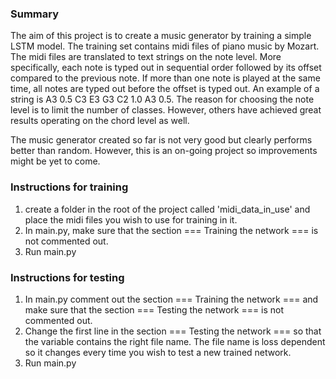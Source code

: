 ### Summary

The aim of this project is to create a music generator by training a simple LSTM model. 
The training set contains midi files of piano music by Mozart. 
The midi files are translated to text strings on the note level. 
More specifically, each note is typed out in sequential order followed by its offset compared to the previous note. If more than one note is played at the same time, all notes are typed out before the offset is typed out. An example of a string is A3 0.5 C3 E3 G3 C2 1.0 A3 0.5. The reason for choosing the note level is to limit the number of classes. However, others have achieved great results operating on the chord level as well. 

The music generator created so far is not very good but clearly performs better than random. However, this is an on-going project so improvements might be yet to come. 


### Instructions for training

1. create a folder in the root of the project called 'midi_data_in_use' and place the midi files you wish to use for training in it.
2. In main.py, make sure that the section === Training the network === is not commented out. 
3. Run main.py 

### Instructions for testing

1. In main.py comment out the section === Training the network === and make sure that the section === Testing the network === is not commented out. 
2. Change the first line in the section === Testing the network === so that the variable contains the right file name. The file name is loss dependent so it changes every time you wish to test a new trained network. 
3. Run main.py
